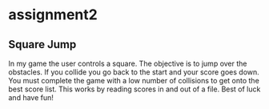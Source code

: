 # assignment2
## Square Jump
In my game the user controls a square. The objective is to jump over the obstacles. If you collide you go back to the start and your score goes down.
You must complete the game with a low number of collisions to get onto the best score list. This works by reading scores in and out of a file.
Best of luck and have fun!